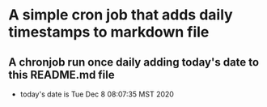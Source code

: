 A simple cron job that adds daily timestamps to markdown file
============================================================
## A chronjob run once daily adding today's date to this README.md file
* today's date is Tue Dec  8 08:07:35 MST 2020
